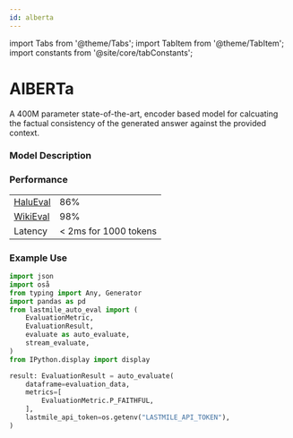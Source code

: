 ```yaml
---
id: alberta
---
```


import Tabs from '@theme/Tabs';
import TabItem from '@theme/TabItem';
import constants from '@site/core/tabConstants';

# AlBERTa

A 400M parameter state-of-the-art, encoder based model for calcuating the factual consistency of the generated answer against the provided context.

### Model Description



### Performance

|  |  |  
| --- | --- | 
| [HaluEval](https://arxiv.org/abs/2305.11747) | 86% | 
| [WikiEval](https://huggingface.co/datasets/explodinggradients/WikiEval) | 98% | 
| Latency | < 2ms for 1000 tokens | 

### Example Use

```python
import json
import oså
from typing import Any, Generator
import pandas as pd
from lastmile_auto_eval import (
    EvaluationMetric,
    EvaluationResult,
    evaluate as auto_evaluate,
    stream_evaluate,
)
from IPython.display import display

result: EvaluationResult = auto_evaluate(
    dataframe=evaluation_data,
    metrics=[
        EvaluationMetric.P_FAITHFUL,
    ],
    lastmile_api_token=os.getenv("LASTMILE_API_TOKEN"),
)
```
